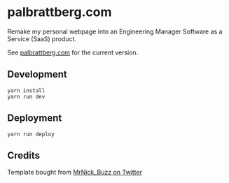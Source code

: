 # palbrattberg.com

Remake my personal webpage into an Engineering Manager Software as a Service (SaaS) product.

See [palbrattberg.com](https://palbrattberg.com) for the current version.

## Development

```
yarn install
yarn run dev
```

## Deployment

```
yarn run deploy
```

## Credits
Template bought from [MrNick_Buzz on Twitter](https://twitter.com/MrNick_Buzz/status/1672540740088647680)